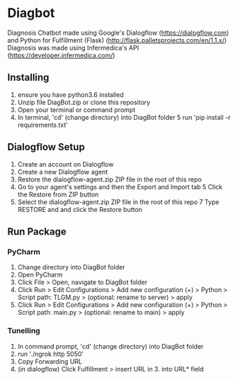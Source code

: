 # Diagbot
Diagnosis Chatbot made using Google's Dialogflow (https://dialogflow.com) and Python for Fulfillment (Flask) (http://flask.palletsprojects.com/en/1.1.x/)
Diagnosis was made using Infermedica's API (https://developer.infermedica.com/)

## Installing
1. ensure you have python3.6 installed
2. Unzip file DiagBot.zip or clone this repository
3. Open your terminal or command prompt
4. In terminal, 'cd' (change directory) into DiagBot folder
5  run 'pip install -r requirements.txt'

## Dialogflow Setup
1. Create an account on Dialogflow
2. Create a new Dialogflow agent
3. Restore the dialogflow-agent.zip ZIP file in the root of this repo
4. Go to your agent's settings and then the Export and Import tab
5  Click the Restore from ZIP button
6. Select the dialogflow-agent.zip ZIP file in the root of this repo
7  Type RESTORE and and click the Restore button

## Run Package
### PyCharm
1. Change directory into DiagBot folder
2. Open PyCharm
3. Click File > Open, navigate to DiagBot folder
4. Click Run > Edit Configurations > Add new configuration (+) > Python > Script path: TLGM.py > (optional: rename to server) > apply
5. Click Run > Edit Configurations > Add new configuration (+) > Python > Script path: main.py > (optional: rename to main) > apply

### Tunelling
1. In command prompt, 'cd' (change directory) into DiagBot folder
2. run './ngrok http 5050'
3. Copy Forwarding URL
4. (in dialogflow) Click Fulfillment > insert URL in 3. into URL* field
